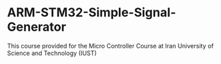 # ARM-STM32-Simple-Signal-Generator
This course provided for the Micro Controller Course at Iran University of Science and Technology (IUST)

